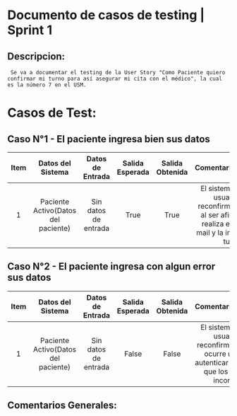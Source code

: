 # Documento de casos de testing | Sprint 1

## Descripcion:
     Se va a documentar el testing de la User Story "Como Paciente quiero confirmar mi turno para así asegurar mi cita con el médico", la cual es la número 7 en el USM.

# Casos de Test:

## Caso N°1 - El paciente ingresa bien sus datos

| Item  |  Datos del Sistema | Datos de Entrada  |  Salida Esperada | Salida Obtenida | Comentario(Opcional) |
|:-:|:-:|:-:|:-:|:-:|:-:|
|1|Paciente Activo(Datos del paciente)|Sin datos de entrada|True|True|El sistema le pide al usuario que reconfirme sus datos al ser afirmativo, se realiza el envio por mail y la impresion del turno.|


## Caso N°2 - El paciente ingresa con algun error sus datos
| Item  |  Datos del Sistema | Datos de Entrada  |  Salida Esperada | Salida Obtenida | Comentario(Opcional) |
|:-:|:-:|:-:|:-:|:-:|:-:|
|1|Paciente Activo(Datos del paciente)|Sin datos de entrada|False|False|El sistema le pide al usuario que reconfirme sus datos, ocurre un error al autenticar y se informa que los datos son incorrectos.|

## Comentarios Generales: